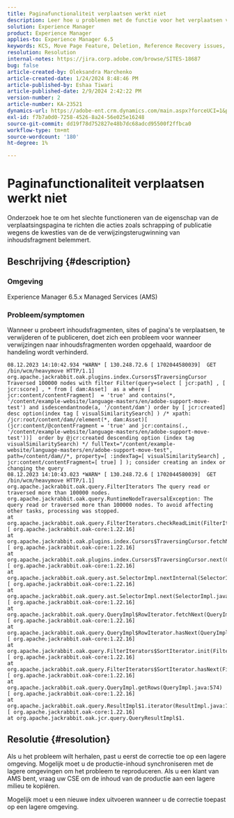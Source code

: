 ```yaml
---
title: Paginafunctionaliteit verplaatsen werkt niet
description: Leer hoe u problemen met de functie voor het verplaatsen van pagina's kunt oplossen die ertoe leiden dat het verwijderen of publiceren mislukt als gevolg van problemen met het ophalen van fragmentverwijzingen naar inhoud.
solution: Experience Manager
product: Experience Manager
applies-to: Experience Manager 6.5
keywords: KCS, Move Page Feature, Deletion, Reference Recovery issues, AMS customer, CSE assistance, Reindex, Content Fragment, Publication
resolution: Resolution
internal-notes: https://jira.corp.adobe.com/browse/SITES-18687
bug: false
article-created-by: Oleksandra Marchenko
article-created-date: 1/24/2024 8:48:46 PM
article-published-by: Eshaa Tiwari
article-published-date: 2/9/2024 2:42:22 PM
version-number: 2
article-number: KA-23521
dynamics-url: https://adobe-ent.crm.dynamics.com/main.aspx?forceUCI=1&pagetype=entityrecord&etn=knowledgearticle&id=d38fa0f5-f9ba-ee11-a569-6045bd0061cb
exl-id: f7b7a0d0-7258-4526-8a24-56e025e16248
source-git-commit: dd19f78d752827e48b7dc68adcd95500f2ffbca0
workflow-type: tm+mt
source-wordcount: '180'
ht-degree: 1%

---
```


# Paginafunctionaliteit verplaatsen werkt niet


Onderzoek hoe te om het slechte functioneren van de eigenschap van de verplaatsingspagina te richten die acties zoals schrapping of publicatie wegens de kwesties van de de verwijzingsterugwinning van inhoudsfragment belemmert.

## Beschrijving {#description}


### Omgeving

Experience Manager 6.5.x Managed Services (AMS)

### Probleem/symptomen

Wanneer u probeert inhoudsfragmenten, sites of pagina&#39;s te verplaatsen, te verwijderen of te publiceren, doet zich een probleem voor wanneer verwijzingen naar inhoudsfragmenten worden opgehaald, waardoor de handeling wordt verhinderd.


```
08.12.2023 14:10:42.934 *WARN* [ 130.248.72.6 [ 1702044580039]  GET /bin/wcm/heavymove HTTP/1.1]  org.apache.jackrabbit.oak.plugins.index.Cursors$TraversingCursor Traversed 100000 nodes with filter Filter(query=select [ jcr:path] , [ jcr:score] , * from [ dam:Asset]  as a where [ jcr:content/contentFragment]  = 'true' and contains(*, '/content/example-website/language-masters/en/adobe-support-move-test') and isdescendantnode(a, '/content/dam') order by [ jcr:created]  desc option(index tag [ visualSimilaritySearch] ) /* xpath: /jcr:root/content/dam//element(*, dam:Asset)[ (jcr:content/@contentFragment = 'true' and jcr:contains(., '/content/example-website/language-masters/en/adobe-support-move-test'))]  order by @jcr:created descending option (index tag visualSimilaritySearch) */ fullText="/content/example-website/language-masters/en/adobe-support-move-test", path=/content/dam//*, property=[ :indexTag=[ visualSimilaritySearch] , jcr:content/contentFragment=[ true] ] ); consider creating an index or changing the query
08.12.2023 14:10:43.023 *WARN* [ 130.248.72.6 [ 1702044580039]  GET /bin/wcm/heavymove HTTP/1.1]  org.apache.jackrabbit.oak.query.FilterIterators The query read or traversed more than 100000 nodes.
org.apache.jackrabbit.oak.query.RuntimeNodeTraversalException: The query read or traversed more than 100000 nodes. To avoid affecting other tasks, processing was stopped.
at org.apache.jackrabbit.oak.query.FilterIterators.checkReadLimit(FilterIterators.java:70) [ org.apache.jackrabbit.oak-core:1.22.16] 
at org.apache.jackrabbit.oak.plugins.index.Cursors$TraversingCursor.fetchNext(Cursors.java:341) [ org.apache.jackrabbit.oak-core:1.22.16] 
at org.apache.jackrabbit.oak.plugins.index.Cursors$TraversingCursor.next(Cursors.java:320) [ org.apache.jackrabbit.oak-core:1.22.16] 
at org.apache.jackrabbit.oak.query.ast.SelectorImpl.nextInternal(SelectorImpl.java:520) [ org.apache.jackrabbit.oak-core:1.22.16] 
at org.apache.jackrabbit.oak.query.ast.SelectorImpl.next(SelectorImpl.java:508) [ org.apache.jackrabbit.oak-core:1.22.16] 
at org.apache.jackrabbit.oak.query.QueryImpl$RowIterator.fetchNext(QueryImpl.java:876) [ org.apache.jackrabbit.oak-core:1.22.16] 
at org.apache.jackrabbit.oak.query.QueryImpl$RowIterator.hasNext(QueryImpl.java:903) [ org.apache.jackrabbit.oak-core:1.22.16] 
at org.apache.jackrabbit.oak.query.FilterIterators$SortIterator.init(FilterIterators.java:207) [ org.apache.jackrabbit.oak-core:1.22.16] 
at org.apache.jackrabbit.oak.query.FilterIterators$SortIterator.hasNext(FilterIterators.java:241) [ org.apache.jackrabbit.oak-core:1.22.16] 
at org.apache.jackrabbit.oak.query.QueryImpl.getRows(QueryImpl.java:574) [ org.apache.jackrabbit.oak-core:1.22.16] 
at org.apache.jackrabbit.oak.query.ResultImpl$1.iterator(ResultImpl.java:72) [ org.apache.jackrabbit.oak-core:1.22.16] 
at org.apache.jackrabbit.oak.jcr.query.QueryResultImpl$1.
```



## Resolutie {#resolution}


Als u het probleem wilt herhalen, past u eerst de correctie toe op een lagere omgeving. Mogelijk moet u de productie-inhoud synchroniseren met de lagere omgevingen om het probleem te reproduceren. Als u een klant van AMS bent, vraag uw CSE om de inhoud van de productie aan een lagere milieu te kopiëren.

Mogelijk moet u een nieuwe index uitvoeren wanneer u de correctie toepast op een lagere omgeving.

